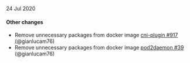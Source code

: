 24 Jul 2020

#### Other changes

 - Remove unnecessary packages from docker image [cni-plugin #917](https://github.com/projectcalico/cni-plugin/pull/917) (@gianlucam76)
 - Remove unnecessary packages from docker image [pod2daemon #39](https://github.com/projectcalico/pod2daemon/pull/39) (@gianlucam76)
